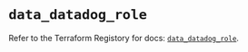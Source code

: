 # `data_datadog_role`

Refer to the Terraform Registory for docs: [`data_datadog_role`](https://registry.terraform.io/providers/datadog/datadog/3.34.0/docs/data-sources/role).
